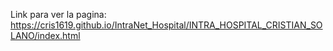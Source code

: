 Link para ver la pagina: 
https://cris1619.github.io/IntraNet_Hospital/INTRA_HOSPITAL_CRISTIAN_SOLANO/index.html
